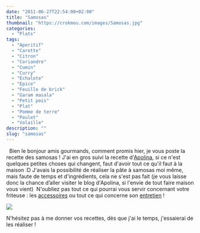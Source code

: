 ```yaml
---
date: "2011-06-27T22:54:00+02:00"
title: "Samosas"
thumbnail: "https://crokmou.com/images/Samosas.jpg"
categories:
  - "Plats"
tags:
  - "Aperitif"
  - "Carotte"
  - "Citron"
  - "Coriandre"
  - "Cumin"
  - "Curry"
  - "Echalote"
  - "Epice"
  - "Feuille de brick"
  - "Garam masala"
  - "Petit pois"
  - "Plat"
  - "Pomme de terre"
  - "Poulet"
  - "Volaille"
description: ""
slug: "samosas"
---
```


  Bien le bonjour amis gourmands, comment promis hier, je vous poste la recette des samosas ! J'ai en gros suivi la recette d'[Apolina](http://bombay-bruxelles.blogspot.com/), si ce n'est quelques petites choses qui changent, faut d'avoir tout ce qu'il faut à la maison :D J'avais la possibilité de réaliser la pâte à samosas moi même, mais faute de temps et d'ingrédients, cela ne s'est pas fait (je vous laisse donc la chance d’aller visiter le blog d'Apolina, si l'envie de tout faire maison vous vient)  N'oubliez pas tout ce qui pourrai vous servir concernant votre friteuse : les [accessoires](http://www.rueducommerce.fr/m/pl/malid:15123241) ou tout ce qui concerne son [entretien](http://www.rueducommerce.fr/m/pl/malid:15123459) !

[![](http://2.bp.blogspot.com/-_IEPY5frhrk/TsFo3oEYxXI/AAAAAAAABIo/5njPq9gZhEs/s1600/Samosas.jpg)](http://2.bp.blogspot.com/-_IEPY5frhrk/TsFo3oEYxXI/AAAAAAAABIo/5njPq9gZhEs/s1600/Samosas.jpg)

N'hésitez pas à me donner vos recettes, dès que j'ai le temps, j'essaierai de les réaliser !  